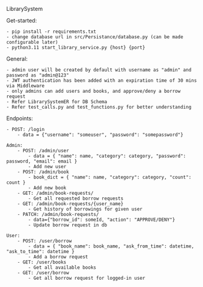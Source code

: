 LibrarySystem


Get-started:

    - pip install -r requirements.txt
    - change database url in src/Persistance/database.py (can be made configurable later)
    - python3.11 start_library_service.py {host} {port}


General:

    - admin user will be created by default with username as "admin" and password as "admin@123"
    - JWT authentication has been added with an expiration time of 30 mins via Middleware
    - only admins can add users and books, and approve/deny a borrow request
    - Refer LibrarySystemER for DB Schema
    - Refer test_calls.py and test_functions.py for better understanding


Endpoints:

    - POST: /login
        - data = {"username": "someuser", "password": "somepassword"}
    
    Admin:
        - POST: /admin/user
            - data = { "name": name, "category": category, "password": password, "email": email } 
            - Add new user
        - POST: /admin/book
            - book_dict = { "name": name, "category": category, "count": count }
            - Add new book
        - GET: /admin/book-requests/
            - Get all requested borrow requests
        - GET: /admin/book-requests/{user_name}
            - Get history of borrowings for given user
        - PATCH: /admin/book-requests/
            - data={"borrow_id": someId, "action": "APPROVE/DENY"}
            - Update borrow request in db   

    User:
        - POST: /user/borrow
            - data = { "book_name": book_name, "ask_from_time": datetime, "ask_to_time": datetime }
            - Add a borrow request
        - GET: /user/books
            - Get all available books
        - GET: /user/borrow
            - Get all borrow request for logged-in user


